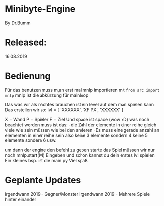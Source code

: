 # Minibyte-Engine
By Dr.Bumm

# Released:
16.08.2019

# Bedienung
Für das benutzen muss m,an erst mal mnlp importieren mit `from src import mnlp`
mnlp ist die abkürzung für mainloop

Das was wir als nächtes brauchen ist ein level auf dem man spielen kann
Das erstellen wir so:
lvl = [
       'XXXXXX',
       'XF  PX',
       'XXXXXX'
       ]

X = Wand 
P = Spieler
F = Ziel
Und space ist space (wow xD)
was noch beachtet werden muss ist das:
-die Zahl der elemente in einer reihe gleich viele wie sein 
müssen wie bei den anderen
-Es muss eine gerade anzahl an elementen in einer reihe sein also
keine 3 elemente sondern 4 keine 5 elemente sondern 6 usw.

um dann der engine den befehl zu geben starte das Spiel müssen wir nur
noch mnlp.start(lvl) Eingeben und schon kannst du dein erstes lvl spielen
Ein kleines bsp. ist die main.py
Viel spaß

# Geplante Updates
irgendwann 2019 - Gegner/Monster
irgendwann 2019 - Mehrere Spiele hinter einander
